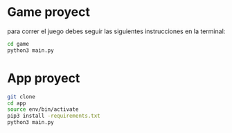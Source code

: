 # Game proyect

para correr el juego debes seguir las siguientes instrucciones en la terminal:

```sh 
cd game 
python3 main.py 
``` 

# App proyect
```sh 
git clone
cd app
source env/bin/activate
pip3 install -requirements.txt
python3 main.py 
```